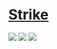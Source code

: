 # [Strike](https://github.com/dmliao/strike)

![](https://img.shields.io/github/license/dmliao/strike?style=flat-square) ![](https://img.shields.io/github/last-commit/scillidan/strike/main?label=last%20commit%20(fork)&style=flat-square) ![](https://img.shields.io/badge/Vercel-black?style=flat&logo=Vercel&logoColor=white)